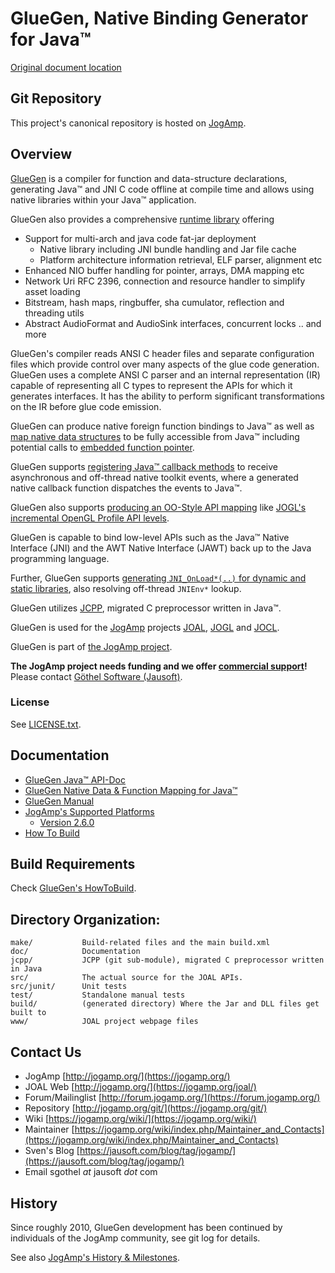 # GlueGen, Native Binding Generator for Java™

[Original document location](https://jogamp.org/cgit/gluegen.git/about/)

## Git Repository
This project's canonical repository is hosted on [JogAmp](https://jogamp.org/cgit/gluegen.git/).

## Overview
[GlueGen](https://jogamp.org/gluegen/www/) is a compiler for function and data-structure declarations,
generating Java™ and JNI C code offline at compile time
and allows using native libraries within your Java™ application.

GlueGen also provides a comprehensive [runtime library](https://jogamp.org/deployment/jogamp-next/javadoc/gluegen/javadoc/) offering
- Support for multi-arch and java code fat-jar deployment
  - Native library including JNI bundle handling and Jar file cache
  - Platform architecture information retrieval, ELF parser, alignment etc
- Enhanced NIO buffer handling for pointer, arrays, DMA mapping etc</li>
- Network Uri RFC 2396, connection and resource handler to simplify asset loading
- Bitstream, hash maps, ringbuffer, sha cumulator, reflection and threading utils
- Abstract AudioFormat and AudioSink interfaces, concurrent locks .. and more

GlueGen's compiler reads ANSI C header files
and separate configuration files which provide control over many
aspects of the glue code generation. GlueGen uses a complete ANSI C
parser and an internal representation (IR) capable of representing all
C types to represent the APIs for which it generates interfaces. It
has the ability to perform significant transformations on the IR
before glue code emission.

GlueGen can produce native foreign function bindings to Java™ as well as
[map native data structures](doc/GlueGen_Mapping.md#struct-mapping) to be fully accessible from Java™ including
potential calls to [embedded function pointer](doc/GlueGen_Mapping.md#struct-function-pointer-support).

GlueGen supports [registering Java™ callback methods](doc/GlueGen_Mapping.md#java-callback)
to receive asynchronous and off-thread native toolkit events,
where a generated native callback function dispatches the events to Java™.

GlueGen also supports [producing an OO-Style API mapping](doc/GlueGen_Mapping.md#oo-style-api-interface-mapping) like [JOGL's incremental OpenGL Profile API levels](https://jogamp.org/jogl/doc/uml/html/index.html).

GlueGen is capable to bind low-level APIs such as the Java™ Native Interface (JNI) and
the AWT Native Interface (JAWT) back up to the Java programming language.

Further, GlueGen supports [generating `JNI_OnLoad*(..)` for dynamic and static libraries](doc/GlueGen_Mapping.md#libraryonload-librarybasename-for-jni_onload-), also resolving off-thread `JNIEnv*` lookup.

GlueGen utilizes [JCPP](https://jogamp.org/cgit/jcpp.git/about/), migrated C preprocessor written in Java™.

GlueGen is used for the [JogAmp](https://jogamp.org) projects
[JOAL](https://jogamp.org/cgit/joal.git/about/),
[JOGL](https://jogamp.org/cgit/jogl.git/about/) and
[JOCL](https://jogamp.org/cgit/jocl.git/).

GlueGen is part of [the JogAmp project](https://jogamp.org).

**The JogAmp project needs funding and we offer [commercial support](https://jogamp.org/wiki/index.php?title=Maintainer_and_Contacts#Commercial_Support)!**<br/>
Please contact [Göthel Software (Jausoft)](https://jausoft.com/).

### License
See [LICENSE.txt](LICENSE.txt).

## Documentation

* [GlueGen Java™ API-Doc](https://jogamp.org/deployment/jogamp-next/javadoc/gluegen/javadoc/)
* [GlueGen Native Data & Function Mapping for Java™](https://jogamp.org/gluegen/doc/GlueGen_Mapping.html)
* [GlueGen Manual](https://jogamp.org/gluegen/doc/manual/index.html)
* [JogAmp's Supported Platforms](https://jogamp.org/gluegen/doc/JogAmpPlatforms.html)
  - [Version 2.6.0](https://jogamp.org/gluegen/doc/JogAmpPlatforms-2.6.0.html)
* [How To Build](https://jogamp.org/gluegen/doc/HowToBuild.html)

## Build Requirements
Check [GlueGen's HowToBuild](https://jogamp.org/gluegen/doc/HowToBuild.html).

## Directory Organization:
```
make/           Build-related files and the main build.xml
doc/            Documentation
jcpp/           JCPP (git sub-module), migrated C preprocessor written in Java
src/            The actual source for the JOAL APIs.
src/junit/      Unit tests
test/           Standalone manual tests
build/          (generated directory) Where the Jar and DLL files get built to
www/            JOAL project webpage files
```

## Contact Us
- JogAmp             [http://jogamp.org/](https://jogamp.org/)
- JOAL Web           [http://jogamp.org/](https://jogamp.org/joal/)
- Forum/Mailinglist  [http://forum.jogamp.org/](https://forum.jogamp.org/)
- Repository         [http://jogamp.org/git/](https://jogamp.org/git/)
- Wiki               [https://jogamp.org/wiki/](https://jogamp.org/wiki/)
- Maintainer         [https://jogamp.org/wiki/index.php/Maintainer_and_Contacts](https://jogamp.org/wiki/index.php/Maintainer_and_Contacts)
- Sven's Blog        [https://jausoft.com/blog/tag/jogamp/](https://jausoft.com/blog/tag/jogamp/)
- Email              sgothel _at_ jausoft _dot_ com

## History
Since roughly 2010, GlueGen development has been continued
by individuals of the JogAmp community, see git log for details.

See also [JogAmp's History & Milestones](https://jogamp.org/cgit/jogl.git/about/#jogamp-history--milestones).
